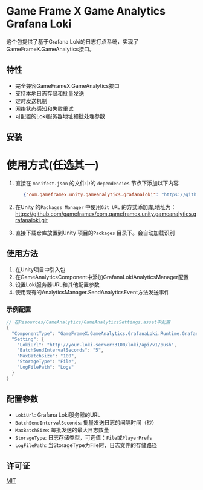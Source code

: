 # Game Frame X Game Analytics Grafana Loki

这个包提供了基于Grafana Loki的日志打点系统，实现了GameFrameX.GameAnalytics接口。

## 特性

- 完全兼容GameFrameX.GameAnalytics接口
- 支持本地日志存储和批量发送
- 定时发送机制
- 网络状态感知和失败重试
- 可配置的Loki服务器地址和批处理参数

## 安装

# 使用方式(任选其一)

1. 直接在 `manifest.json` 的文件中的 `dependencies` 节点下添加以下内容
   ```json
      {"com.gameframex.unity.gameanalytics.grafanaloki": "https://github.com/gameframex/com.gameframex.unity.gameanalytics.grafanaloki.git"}
    ```
2. 在Unity 的`Packages Manager` 中使用`Git URL` 的方式添加库,地址为：https://github.com/gameframex/com.gameframex.unity.gameanalytics.grafanaloki.git

3. 直接下载仓库放置到Unity 项目的`Packages` 目录下。会自动加载识别

## 使用方法

1. 在Unity项目中引入包
2. 在GameAnalyticsComponent中添加GrafanaLokiAnalyticsManager配置
3. 设置Loki服务器URL和其他配置参数
4. 使用现有的AnalyticsManager.SendAnalyticsEvent方法发送事件

### 示例配置

```csharp
// 在Resources/GameAnalytics/GameAnalyticsSettings.asset中配置
{
  "ComponentType": "GameFrameX.GameAnalytics.GrafanaLoki.Runtime.GrafanaLokiAnalyticsManager",
  "Setting": {
    "LokiUrl": "http://your-loki-server:3100/loki/api/v1/push",
    "BatchSendIntervalSeconds": "5",
    "MaxBatchSize": "100",
    "StorageType": "File",
    "LogFilePath": "Logs"
  }
}
```

## 配置参数

- `LokiUrl`: Grafana Loki服务器的URL
- `BatchSendIntervalSeconds`: 批量发送日志的间隔时间（秒）
- `MaxBatchSize`: 每批发送的最大日志数量
- `StorageType`: 日志存储类型，可选值：`File`或`PlayerPrefs`
- `LogFilePath`: 当StorageType为File时，日志文件的存储路径

## 许可证

[MIT](LICENSE.md)